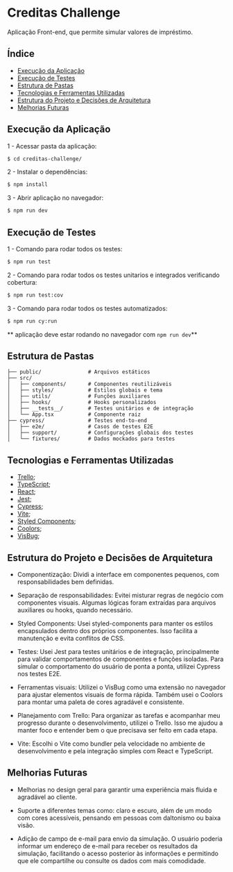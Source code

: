 # Creditas Challenge
Aplicação Front-end, que permite simular valores de impréstimo.

## Índice
* [Execução da Aplicação](#execução-da-aplicação)
* [Execução de Testes](#execução-de-testes)
* [Estrutura de Pastas](#estrutura-de-pastas)
* [Tecnologias e Ferramentas Utilizadas](#tecnologias-e-ferramentas-utilizadas)
* [Estrutura do Projeto e Decisões de Arquitetura](#estrutura-do-projeto-e-decisões-de-arquitetura)
* [Melhorias Futuras](#melhorias-futuras)

## Execução da Aplicação
1 - Acessar pasta da aplicação:
```sh
$ cd creditas-challenge/
```

2 - Instalar o dependências:
```sh
$ npm install
```

3 - Abrir aplicação no navegador:
```sh
$ npm run dev
```

## Execução de Testes
1 - Comando para rodar todos os testes:
```sh
$ npm run test
```

2 - Comando para rodar todos os testes unitarios e integrados verificando cobertura:
```sh
$ npm run test:cov
```

3 - Comando para rodar todos os testes automatizados:

```sh
$ npm run cy:run
```
** aplicação deve estar rodando no navegador com `npm run dev`**

## Estrutura de Pastas
```
├── public/               # Arquivos estáticos
├── src/
│   ├── components/       # Componentes reutilizáveis
│   ├── styles/           # Estilos globais e tema
│   ├── utils/            # Funções auxiliares
│   ├── hooks/            # Hooks personalizados
│   ├── __tests__/        # Testes unitários e de integração
│   └── App.tsx           # Componente raiz
├── cypress/              # Testes end-to-end
│   ├── e2e/              # Casos de testes E2E
│   ├── support/          # Configurações globais dos testes
│   └── fixtures/         # Dados mockados para testes
```

## Tecnologias e Ferramentas Utilizadas
- [Trello](https://https://trello.com/);
- [TypeScript](https://www.typescriptlang.org/);
- [React](https://pt-br.reactjs.org/);
- [Jest](https://jestjs.io/);
- [Cypress](https://www.cypress.io/);
- [Vite](https://vite.dev//);
- [Styled Components](https://styled-components.com/);
- [Coolors](https://coolors.co/);
- [VisBug](https://chrome.google.com/webstore/detail/visbug/cdockenadnadldjbbgcallicgledbeoc);

## Estrutura do Projeto e Decisões de Arquitetura
- Componentização: Dividi a interface em componentes pequenos, com responsabilidades bem definidas.

- Separação de responsabilidades: Evitei misturar regras de negócio com componentes visuais. Algumas lógicas foram extraídas para arquivos auxiliares ou hooks, quando necessário.

- Styled Components: Usei styled-components para manter os estilos encapsulados dentro dos próprios componentes. Isso facilita a manutenção e evita conflitos de CSS.

- Testes: Usei Jest para testes unitários e de integração, principalmente para validar comportamentos de componentes e funções isoladas. Para simular o comportamento do usuário de ponta a ponta, utilizei Cypress nos testes E2E.

- Ferramentas visuais: Utilizei o VisBug como uma extensão no navegador para ajustar elementos visuais de forma rápida. Também usei o Coolors para montar uma paleta de cores agradável e consistente.

- Planejamento com Trello: Para organizar as tarefas e acompanhar meu progresso durante o desenvolvimento, utilizei o Trello. Isso me ajudou a manter foco e entender bem o que precisava ser feito em cada etapa.

- Vite: Escolhi o Vite como bundler pela velocidade no ambiente de desenvolvimento e pela integração simples com React e TypeScript.

## Melhorias Futuras
- Melhorias no design geral para garantir uma experiência mais fluida e agradável ao cliente.

- Suporte a diferentes temas como: claro e escuro, além de um modo com cores acessíveis, pensando em pessoas com daltonismo ou baixa visão.

- Adição de campo de e-mail para envio da simulação. O usuário poderia informar um endereço de e-mail para receber os resultados da simulação, facilitando o acesso posterior às informações e permitindo que ele compartilhe ou consulte os dados com mais comodidade.
